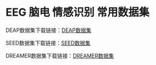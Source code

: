 # EEG 脑电 情感识别 常用数据集

DEAP数据集下载链接：[DEAP数据集](https://hallo.codestore.pro/buy/2)

SEED数据集下载链接：[SEED数据集](https://hallo.codestore.pro/buy/3)

DREAMER数据集下载链接：[DREAMER数据集](https://hallo.codestore.pro/buy/4)

